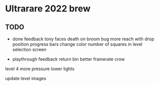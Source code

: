 # Ultrarare 2022 brew


## TODO

* done feedback
  tony faces
  death on broom bug
  more reach with drop position
  progress bars change color
  number of squares in level selection screen

* playthrough feedback
  return bin
  better framerate
  crow

level 4
  more pressure
  lower lights

update level images